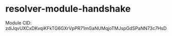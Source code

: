 # resolver-module-handshake

Module CID: zdiJqvUXCxDKvqiKFkTG6GXrVpPR71mGaNUMqjoTMJspGdSPaNN73c7HsD
